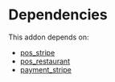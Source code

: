 # Dependencies

This addon depends on:

- [pos_stripe](https://github.com/bringout/oca-ocb-pos)
- [pos_restaurant](https://github.com/bringout/oca-ocb-pos)
- [payment_stripe](../../odoo-bringout-oca-ocb-payment_stripe)
